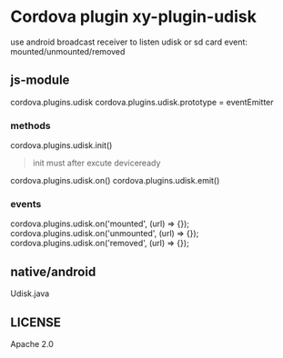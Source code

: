 # Cordova plugin xy-plugin-udisk
use android broadcast receiver to listen udisk or sd card event: mounted/unmounted/removed

## js-module
cordova.plugins.udisk
cordova.plugins.udisk.prototype = eventEmitter

### methods
cordova.plugins.udisk.init()
> init must after excute deviceready

cordova.plugins.udisk.on()
cordova.plugins.udisk.emit()

### events
cordova.plugins.udisk.on('mounted', (url) => {});
cordova.plugins.udisk.on('unmounted', (url) => {});
cordova.plugins.udisk.on('removed', (url) => {});

## native/android
Udisk.java

## LICENSE
Apache 2.0





